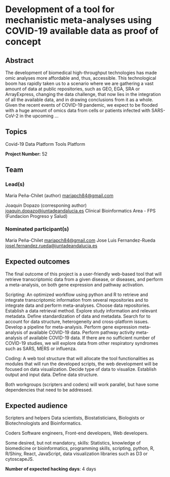 # Development of a tool for mechanistic meta-analyses using COVID-19 available data as proof of concept

## Abstract

The development of biomedical high-throughput technologies has made omic analyses more affordable and, thus, accessible. This technological boom has rapidly taken us to a scenario where we are gathering a vast amount of data at public repositories, such as GEO, EGA, SRA or ArrayExpress, changing the data challenge, that now lies in the integration of all the available data, and in drawing conclusions from it as a whole. Given the recent events of COVID-19 pandemic, we expect to be flooded with a huge amount of omics data from cells or patients infected with SARS-CoV-2 in the upcoming ...

## Topics

Covid-19
 Data Platform
 Tools Platform

**Project Number:** 52

## Team

### Lead(s)

Maria Peña-Chilet (author)
 mariapch84@gmail.com
 
 Joaquin Dopazo (corresponing author)
 joaquin.dopazo@juntadeandalucia.es
 Clinical Bioinformatics Area - FPS (Fundacion Progreso y Salud)

### Nominated participant(s)

Maria Peña-Chilet mariapch84@gmail.com
 Jose Luis Fernandez-Rueda josel.fernandez.rueda@juntadeandalucia.es

## Expected outcomes

The final outcome of this project is a user-friendly web-based tool that will retrieve transcriptomic data from a given disease, or diseases, and perform a meta-analysis, on both gene expression and pathway activation.
 
 Scripting: 
 An optimized workflow using python and R to retrieve and integrate transcriptomic information from several repositories and to integrate data and perform meta-analyses.
 Choose data repositories.
 Establish a data retrieval method.
 Explore study information and relevant metadata.
 Define standardization of data and metadata.
 Search for to account for data structure, heterogeneity and cross-platform issues.
 Develop a pipeline for meta-analysis.
 Perform gene expression meta-analysis of available COVID-19 data.
 Perform pathway activity meta-analysis of available COVID-19 data.
 If there are no sufficient number of COVID-19 studies, we will explore data from other respiratory syndromes such as SARS, MERS or influenza.
 
 Coding: 
 A web tool structure that will allocate the tool functionalities as modules that will run the developed scripts, the web development will be focused on data visualization. 
 Decide type of data to visualize.
 Establish output and input data.
 Define data structure.
 
 Both workgroups (scripters and coders) will work parallel, but have some dependencies that need to be addressed.

## Expected audience

Scripters and helpers
 Data scientists, Biostatisticians, Biologists or Biotechnologists and Bioinformatics.
 
 Coders
 Software engineers, Front-end developers, Web developers.
 
 Some desired, but not mandatory, skills:
 Statistics, knowledge of biomedicine or bioinformatics, programming skills, scripting, python, R, R/Shiny, React, JavaScript, data visualization libraries such as D3 or cytoscapeJS.

**Number of expected hacking days**: 4 days

